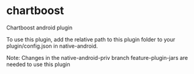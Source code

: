 chartboost
==========

Chartboost android plugin

To use this plugin, add the relative path to this plugin folder to your plugin/config.json in native-android.

Note: Changes in the native-android-priv branch feature-plugin-jars are needed to use this plugin

